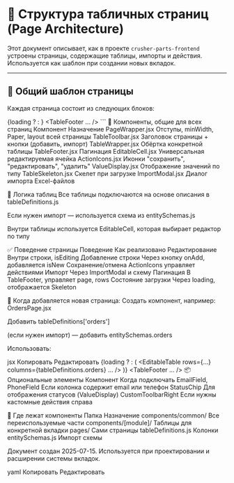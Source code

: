 # 📐 Структура табличных страниц (Page Architecture)

Этот документ описывает, как в проекте `crusher-parts-frontend` устроены страницы, содержащие таблицы, импорты и действия. Используется как шаблон при создании новых вкладок.

---

## 🧱 Общий шаблон страницы

Каждая страница состоит из следующих блоков:

<MainLayout> <PageWrapper> <TableToolbar title="..." onAdd={...} onImport={...} /> {loading ? <TableSkeleton /> : <EditableTable data={...} />} <TableFooter ... /> </PageWrapper> </MainLayout> ```
🧩 Компоненты, общие для всех страниц
Компонент	Назначение
PageWrapper.jsx	Отступы, minWidth, Paper, layout всей страницы
TableToolbar.jsx	Заголовок страницы + кнопки (добавить, импорт)
TableWrapper.jsx	Обёртка конкретной таблицы
TableFooter.jsx	Пагинация
EditableCell.jsx	Универсальная редактируемая ячейка
ActionIcons.jsx	Иконки "сохранить", "редактировать", "удалить"
ValueDisplay.jsx	Отображение значений по типу
TableSkeleton.jsx	Скелет при загрузке
ImportModal.jsx	Диалог импорта Excel-файлов

📄 Логика таблиц
Все таблицы подключаются на основе описания в tableDefinitions.js

Если нужен импорт — используется схема из entitySchemas.js

Внутри таблицы используется EditableCell, которая выбирает редактор по типу

✅ Поведение страницы
Поведение	Как реализовано
Редактирование	Внутри строки, isEditing
Добавление строки	Через кнопку onAdd, добавляется isNew
Сохранение/отмена	ActionIcons управляет действиями
Импорт	Через ImportModal и схему
Пагинация	В TableFooter, управляет page, rows
Состояние загрузки	Через loading, отображается Skeleton

🧠 Когда добавляется новая страница:
Создать компонент, например: OrdersPage.jsx

Добавить tableDefinitions['orders']

(если нужен импорт) — добавить entitySchemas.orders

Использовать:

jsx
Копировать
Редактировать
<PageWrapper>
  <TableToolbar title="Заказы" onAdd={...} />
  {loading ? <TableSkeleton /> : (
    <EditableTable
      rows={...}
      columns={tableDefinitions.orders}
      ...
    />
  )}
  <TableFooter ... />
</PageWrapper>
📦 Опциональные элементы
Компонент	Когда подключать
EmailField, PhoneField	Если колонка содержит email или телефон
StatusChip	Для отображения статусов (ValueDisplay)
CustomToolbarRight	Если нужны кастомные действия справа

📌 Где лежат компоненты
Папка	Назначение
components/common/	Все переиспользуемые части
components/[module]/	Таблицы для конкретной вкладки
pages/	Сами страницы
tableDefinitions.js	Колонки
entitySchemas.js	Импорт схемы

Документ создан 2025-07-15. Используется при проектировании и расширении системы вкладок.

yaml
Копировать
Редактировать
